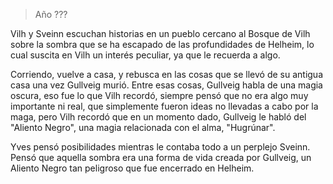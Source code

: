 > Año ???

Vilh y Sveinn escuchan historias en un pueblo cercano al Bosque de Vilh sobre la sombra que se ha escapado de las profundidades de Helheim, lo cual suscita en Vilh un interés peculiar, ya que le recuerda a algo.

Corriendo, vuelve a casa, y rebusca en las cosas que se llevó de su antigua casa una vez Gullveig murió. Entre esas cosas, Gullveig habla de una magia oscura, eso fue lo que Vilh recordó, siempre pensó que no era algo muy importante ni real, que simplemente fueron ideas no llevadas a cabo por la maga, pero Vilh recordó que en un momento dado, Gullveig le habló del "Aliento Negro", una magia relacionada con el alma, "Hugrúnar".

Yves pensó posibilidades mientras le contaba todo a un perplejo Sveinn. Pensó que aquella sombra era una forma de vida creada por Gullveig, un Aliento Negro tan peligroso que fue encerrado en Helheim.
